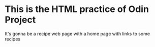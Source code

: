 # This is the HTML practice of Odin Project

It's gonna be a recipe web page with a home page with links to some recipes
